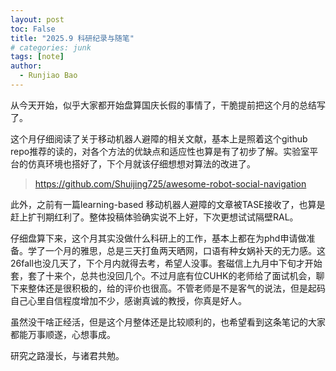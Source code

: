 ```yaml
---
layout: post
toc: False
title: "2025.9 科研纪录与随笔"
# categories: junk
tags: [note]
author:
  - Runjiao Bao
---
```


从今天开始，似乎大家都开始盘算国庆长假的事情了，干脆提前把这个月的总结写了。

这个月仔细阅读了关于移动机器人避障的相关文献，基本上是照着这个github repo推荐的读的，对各个方法的优缺点和适应性也算是有了初步了解。实验室平台的仿真环境也搭好了，下个月就该仔细想想对算法的改进了。
> https://github.com/Shuijing725/awesome-robot-social-navigation

此外，之前有一篇learning-based 移动机器人避障的文章被TASE接收了，也算是赶上扩刊期红利了。整体投稿体验确实说不上好，下次更想试试隔壁RAL。

仔细盘算下来，这个月其实没做什么科研上的工作，基本上都在为phd申请做准备。学了一个月的雅思，总是三天打鱼两天晒网，口语有种女娲补天的无力感。这26fall也没几天了，下个月内就得去考，希望人没事。套磁信上九月中下旬才开始套，套了十来个，总共也没回几个。不过月底有位CUHK的老师给了面试机会，聊下来整体还是很积极的，给的评价也很高。不管老师是不是客气的说法，但是起码自己心里自信程度增加不少，感谢真诚的教授，你真是好人。

虽然没干啥正经活，但是这个月整体还是比较顺利的，也希望看到这条笔记的大家都能万事顺遂，心想事成。

研究之路漫长，与诸君共勉。
